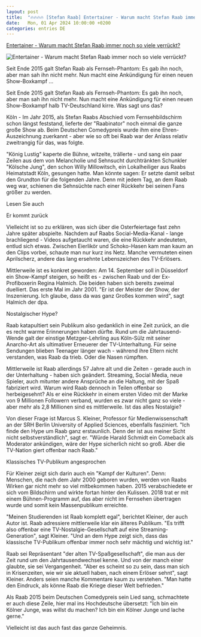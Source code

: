 ```yaml
---
layout: post
title:  "🔥🔥🔥🔥 [Stefan Raab] Entertainer - Warum macht Stefan Raab immer noch so viele verrückt?"
date:   Mon, 01 Apr 2024 10:00:00 +0200
categories: entries DE
---
```

[Entertainer - Warum macht Stefan Raab immer noch so viele verrückt?](https://www.schwarzwaelder-bote.de/inhalt.entertainer-warum-macht-stefan-raab-immer-noch-so-viele-verrueckt.273925bd-095d-43d0-89f5-f1f621ead270.html)

![Entertainer - Warum macht Stefan Raab immer noch so viele verrückt?](https://www.schwarzwaelder-bote.de/media.media.9d397cae-81ca-4e6d-83e0-f63a5e422bc9.16x9_1024.jpg)

Seit Ende 2015 galt Stefan Raab als Fernseh-Phantom: Es gab ihn noch, aber man sah ihn nicht mehr. Nun macht eine Ankündigung für einen neuen Show-Boxkampf ...

Seit Ende 2015 galt Stefan Raab als Fernseh-Phantom: Es gab ihn noch, aber man sah ihn nicht mehr. Nun macht eine Ankündigung für einen neuen Show-Boxkampf halb TV-Deutschland kirre. Was sagt uns das?

Köln - Im Jahr 2015, als Stefan Raabs Abschied vom Fernsehbildschirm schon längst feststand, lieferte der "Raabinator" noch einmal die ganze große Show ab. Beim Deutschen Comedypreis wurde ihm eine Ehren-Auszeichnung zuerkannt - aber wie so oft bei Raab war der Anlass relativ zweitrangig für das, was folgte.

"König Lustig" kaperte die Bühne, witzelte, trällerte - und sang ein paar Zeilen aus dem von Melancholie und Sehnsucht durchtränkten Schunkler "Kölsche Jung", den schon Willy Millowitsch, ein Lokalheiliger aus Raabs Heimatstadt Köln, gesungen hatte. Man könnte sagen: Er setzte damit selbst den Grundton für die folgenden Jahre. Denn mit jedem Tag, an dem Raab weg war, schienen die Sehnsüchte nach einer Rückkehr bei seinen Fans größer zu werden.

Lesen Sie auch

Er kommt zurück

Vielleicht ist so zu erklären, was sich über die Osterfeiertage fast zehn Jahre später abspielte. Nachdem auf Raabs Social-Media-Kanal - lange brachliegend - Videos aufgetaucht waren, die eine Rückkehr andeuteten, entlud sich etwas. Zwischen Eierlikör und Schoko-Hasen kam man kaum an den Clips vorbei, schaute man nur kurz ins Netz. Manche vermuteten einen Aprilscherz, andere das lang ersehnte Lebenszeichen des TV-Erlösers.

Mittlerweile ist es konkret geworden: Am 14. September soll in Düsseldorf ein Show-Kampf steigen, so heißt es - zwischen Raab und der Ex-Profiboxerin Regina Halmich. Die beiden haben sich bereits zweimal duelliert. Das erste Mal im Jahr 2001. "Er ist der Meister der Show, der Inszenierung. Ich glaube, dass da was ganz Großes kommen wird", sagt Halmich der dpa.

Nostalgischer Hype?

Raab katapultiert sein Publikum also gedanklich in eine Zeit zurück, an die es recht warme Erinnerungen haben dürfte. Rund um die Jahrtausend-Wende galt der einstige Metzger-Lehrling aus Köln-Sülz mit seiner Anarcho-Art als ultimativer Erneuerer der TV-Unterhaltung. Für seine Sendungen blieben Teenager länger wach - während ihre Eltern nicht verstanden, was Raab da trieb. Oder die Nasen rümpften.

Mittlerweile ist Raab allerdings 57 Jahre alt und die Zeiten - gerade auch in der Unterhaltung - haben sich geändert. Streaming, Social Media, neue Spieler, auch mitunter andere Ansprüche an die Haltung, mit der Spaß fabriziert wird. Warum wird Raab dennoch in Teilen offenbar so herbeigesehnt? Als er eine Rückkehr in einem ersten Video mit der Marke von 9 Millionen Followern verband, wurden es zwar nicht ganz so viele - aber mehr als 2,8 Millionen sind es mittlerweile. Ist das alles Nostalgie?

Von dieser Frage ist Marcus S. Kleiner, Professor für Medienwissenschaft an der SRH Berlin University of Applied Sciences, ebenfalls fasziniert. "Ich finde den Hype um Raab ganz erstaunlich. Denn der ist aus meiner Sicht nicht selbstverständlich", sagt er. "Würde Harald Schmidt ein Comeback als Moderator ankündigen, wäre der Hype sicherlich nicht so groß. Aber die TV-Nation giert offenbar nach Raab."

Klassisches TV-Publikum angesprochen

Für Kleiner zeigt sich darin auch ein "Kampf der Kulturen". Denn: Menschen, die nach dem Jahr 2000 geboren wurden, werden von Raabs Wirken gar nicht mehr so viel mitbekommen haben. 2015 verabschiedete er sich vom Bildschirm und wirkte fortan hinter den Kulissen. 2018 trat er mit einem Bühnen-Programm auf, das aber nicht im Fernsehen übertragen wurde und somit kein Massenpublikum erreichte.

"Meinen Studierenden ist Raab komplett egal", berichtet Kleiner, der auch Autor ist. Raab adressiere mittlerweile klar ein älteres Publikum. "Es trifft also offenbar eine TV-Nostalgie-Gesellschaft auf eine Streaming-Generation", sagt Kleiner. "Und an dem Hype zeigt sich, dass das klassische TV-Publikum offenbar immer noch sehr mächtig und wichtig ist."

Raab sei Repräsentant "der alten TV-Spaßgesellschaft", die man aus der Zeit rund um den Jahrtausendwechsel kenne. Und von der manch einer glaubte, sie sei Vergangenheit. "Aber es scheint so zu sein, dass man sich in Krisenzeiten, wie wir sie aktuell haben, nach einem Erlöser sehnt", sagt Kleiner. Anders seien manche Kommentare kaum zu verstehen. "Man hatte den Eindruck, als könne Raab die Kriege dieser Welt befrieden."

Als Raab 2015 beim Deutschen Comedypreis sein Lied sang, schmachtete er auch diese Zeile, hier mal ins Hochdeutsche übersetzt: "Ich bin ein Kölner Junge, was willst du machen? Ich bin ein Kölner Junge und lache gerne."

Vielleicht ist das auch fast das ganze Geheimnis.

